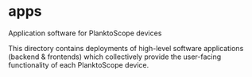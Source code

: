 # apps
Application software for PlanktoScope devices

This directory contains deployments of high-level software applications (backend & frontends) which
collectively provide the user-facing functionality of each PlanktoScope device.
